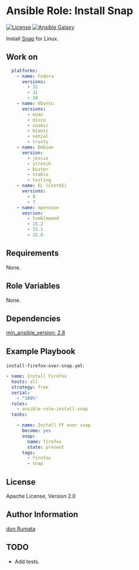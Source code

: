 # Ansible Role: Install Snap

[![License][license-image]][license-url] [![Ansible Galaxy][ansible-galaxy-image]][ansible-galaxy-url]

Install [Snap](https://snapcraft.io/) for Linux.

## Work on

```yaml
  platforms:
    - name: Fedora
      versions:
        - 32
        - 31
        - 30
    - name: Ubuntu
      versions:
        - eoan
        - disco
        - cosmic
        - bionic
        - xenial
        - trusty
    - name: Debian
      version:
        - jessie
        - stretch
        - buster
        - stable
        - testing
    - name: EL (CentOS)
      versions:
        - 8
        - 7
    - name: opensuse
      vesrion:
        - tumbleweed
        - 15.2
        - 15.1
        - 15.0
```

## Requirements

None.

## Role Variables

None.

## Dependencies

[min_ansible_version: 2.8](https://docs.ansible.com/ansible/latest/modules/snap_module.html)

## Example Playbook

`install-firefox-over-snap.yml`:

```yaml
- name: Install FireFox
  hosts: all
  strategy: free
  serial:
    - "100%"
  roles:
    - ansible-role-install-snap
  tasks:

    - name: Install FF over snap
      become: yes
      snap:
        name: firefox
        state: present
      tags:
        - firefox
        - snap
```

## License

Apache License, Version 2.0

## Author Information

[don Rumata](https://github.com/don-rumata)

## TODO

- Add tests.

[license-image]: https://img.shields.io/github/license/don-rumata/ansible-role-install-snap.svg
[license-url]: https://opensource.org/licenses/Apache-2.0

[ansible-galaxy-image]: https://img.shields.io/badge/galaxy-don__rumata.ansible__role__install__snap-blue.svg
[ansible-galaxy-url]: https://galaxy.ansible.com/don_rumata/ansible_role_install_snap
